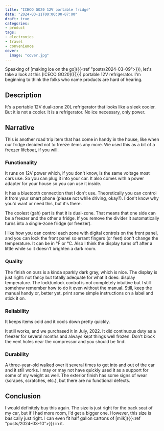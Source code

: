 ```yaml
---
title: "ICECO GO20 12V portable fridge"
date: "2024-03-11T00:00:00-07:00"
draft: true
categories:
- product
tags:
- electronics
- travel
- convenience
cover:
  image: "cover.jpg"
---
```

Speaking of [making ice on the go]({{<ref "posts/2024-03-09">}}), let's take a look at this [ICECO GO20]({{<amazon B07THMM1CK>}}) portable 12V refrigerator. I'm beginning to think the folks who name products are hard of hearing.
<!--more-->

## Description

It's a portable 12V dual-zone 20L refrigerator that looks like a sleek cooler. But it is not a cooler. It is a refrigerator. No ice necessary, only power.

## Narrative

This is another road trip item that has come in handy in the house, like when our fridge decided not to freeze items any more. We used this as a bit of a freezer lifeboat, if you will.

### Functionality

It runs on 12V power which, if you don't know, is the same voltage most cars use. So you can plug it into your car. It also comes with a power adapter for your house so you can use it inside.

It has a bluetooth connection that I don't use. Theoretically you can control it from your smart phone (please not while driving, okay?). I don't know why you'd want or need this, but it's there.

The coolest (gah) part is that it is dual-zone. That means that one side can be a freezer and the other a fridge. If you remove the divider it automatically turns into a single-zone fridge (or freezer). 

I like how you can control each zone with digital controls on the front panel, and you can lock the front panel so errant fingers (or feet) don't change the temperature. It can be in °F or °C. Also I think the display turns off after a little while so it doesn't brighten a dark room.

### Quality

The finish on ours is a kinda sparkly dark gray, which is nice. The display is just right: not fancy but totally adequate for what it does: display temperature. The lock/unlock control is not completely intuitive but I still somehow remember how to do it even without the manual. Still, keep the manual handy or, better yet, print some simple instructions on a label and stick it on.

### Reliability

It keeps items cold and it cools down pretty quickly.

It still works, and we purchased it in July, 2022. It did continuous duty as a freezer for several months and always kept things well frozen. Don't block the vent holes near the compressor and you should be find.

### Durability

A three-year-old walked over it several times to get into and out of the car and it still works. I may or may not have quickly used it as a support for some of my weight as well. The exterior finish has some signs of wear (scrapes, scratches, etc.), but there are no functional defects.

## Conclusion

I would definitely buy this again. The size is just right for the back seat of my car, but if I had more room, I'd get a bigger one. However, this size is basically just right. I can even fit half gallon cartons of [milk]({{<ref "posts/2024-03-10">}}) in it.